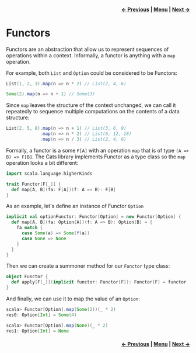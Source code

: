 <h4 align="right">
    <a href="lesson3_2_semigroups.md">← Previous</a> |
    <a href="lesson3.md">Menu</a> |
    <a href="lesson3_4_higher_kinded_types.md">Next →</a>
</h4>

<h1>Functors</h1>

Functors are an abstraction that allow us to represent sequences of operations within a context. Informally, a functor 
is anything with a `map` operation. 

For example, both `List` and `Option` could be considered to be Functors:

```scala
List(1, 2, 3).map(n => n * 2) // List(2, 4, 6)
```

```scala
Some(2).map(n => n + 1) // Some(3)
```

Since `map` leaves the structure of the context unchanged, we can call it repeatedly to sequence multiple computations 
on the contents of a data structure:

```scala
List(2, 5, 8).map(n => n + 1) // List(3, 6, 9)
             .map(n => n * 2) // List(6, 12, 18)
             .map(n => n / 3) // List(2, 4, 6)
```

Formally, a functor is a some `F[A]` with an operation `map` that is of type `(A => B) => F[B]`. The Cats library 
implements Functor as a type class so the `map` operation looks a bit different:

```scala
import scala.language.higherKinds

trait Functor[F[_]] {
  def map[A, B](fa: F[A])(f: A => B): F[B]
}
```

As an example, let's define an instance of Functor `Option`

```scala
implicit val optionFunctor: Functor[Option] = new Functor[Option] {
  def map[A, B](fa: Option[A])(f: A => B): Option[B] = {
    fa match {
      case Some(a) => Some(f(a))
      case None => None
    }
  }
}
```

Then we can create a summoner method for our `Functor` type class:

```scala
object Functor {
  def apply[F[_]](implicit functor: Functor[F]): Functor[F] = functor
}
```

And finally, we can use it to map the value of an `Option`:

```scala
scala> Functor[Option].map(Some(2))(_ * 2)
res0: Option[Int] = Some(4)

scala> Functor[Option].map(None)(_ * 2)
res1: Option[Int] = None
```

<h4 align="right">
    <a href="lesson3_2_semigroups.md">← Previous</a> |
    <a href="lesson3.md">Menu</a> |
    <a href="lesson3_4_higher_kinded_types.md">Next →</a>
</h4>